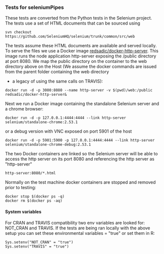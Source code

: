 ### Tests for seleniumPipes

These tests are converted from the Python tests in the Selenium project. 
The tests use a set of HTML documents that can be sourced using

```
svn checkout https://github.com/SeleniumHQ/selenium/trunk/common/src/web
```

The tests assume these HTML documents are available and served locally. To 
serve the files we use a Docker image [redsadic/docker-http-server](https://hub.docker.com/r/redsadic/docker-http-server/).
This image runs the node application http-server exposing the 
/public directory at port 8080. We map the public directory on the 
container to the web directory above on the Host (We assume the docker 
commands are issued from the parent folder containing the web directory
- a legacy of using the same calls on TRAVIS):

```
docker run -d -p 3000:8080 --name http-server -v $(pwd)/web:/public redsadic/docker-http-server&
```

Next we run a Docker image containing the standalone Selenium server and a 
chrome browser:

```
docker run -d -p 127.0.0.1:4444:4444 --link http-server selenium/standalone-chrome:2.53.1

```

or a debug version with VNC exposed on port 5901 of the host

```
docker run -d -p 5901:5900 -p 127.0.0.1:4444:4444 --link http-server selenium/standalone-chrome-debug:2.53.1

```
The two Docker containers are linked so the Selenium server will be able 
to access the http server on its port 8080 and referencing the http server 
as "http-server"

```
http-server:8080/*.html
```

Normally on the test machine docker containers are stopped and removed 
prior to testing:

```
docker stop $(docker ps -q)
docker rm $(docker ps -aq)
```
#### System variables

For CRAN and TRAVIS compatibility two env variables are looked for: 
NOT_CRAN and TRAVIS. If the tests are being ran locally with the above 
setup you can set these environmental variables = "true" or set them in 
R:

```
Sys.setenv("NOT_CRAN" = "true")
Sys.setenv("TRAVIS" = "true")
```
